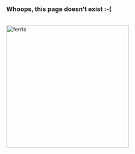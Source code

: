 ### Whoops, this page doesn’t exist :-(

<br>

<img src="https://www.rust-lang.org/static/images/ferris-error.png" alt="ferris" width="325">
